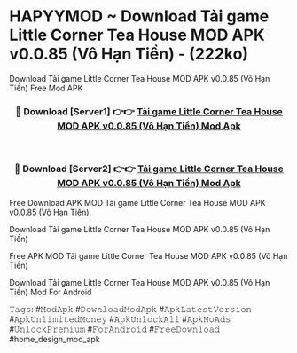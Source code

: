 # HAPYYMOD ~ Download Tải game Little Corner Tea House MOD APK v0.0.85 (Vô Hạn Tiền) - (222ko)
Download Tải game Little Corner Tea House MOD APK v0.0.85 (Vô Hạn Tiền) Free Mod APK

<div align="center">
<h3>🔴 Download [Server1] 👉👉 <a href="https://apk-comot.site?title=Tải_game_Little_Corner_Tea_House_MOD_APK_v0.0.85_(Vô_Hạn_Tiền)">Tải game Little Corner Tea House MOD APK v0.0.85 (Vô Hạn Tiền) Mod Apk</a></h3><br>

<h3>🔴 Download [Server2] 👉👉 <a href="https://apk-comot.site?title=Tải_game_Little_Corner_Tea_House_MOD_APK_v0.0.85_(Vô_Hạn_Tiền)">Tải game Little Corner Tea House MOD APK v0.0.85 (Vô Hạn Tiền) Mod Apk</a></h3>
</div>


Free Download APK MOD Tải game Little Corner Tea House MOD APK v0.0.85 (Vô Hạn Tiền)

Download Tải game Little Corner Tea House MOD APK v0.0.85 (Vô Hạn Tiền) 

Free APK MOD Tải game Little Corner Tea House MOD APK v0.0.85 (Vô Hạn Tiền) 

Download Tải game Little Corner Tea House MOD APK v0.0.85 (Vô Hạn Tiền) Mod For Android

𝚃𝚊𝚐𝚜: #𝙼𝚘𝚍𝙰𝚙𝚔 #𝙳𝚘𝚠𝚗𝚕𝚘𝚊𝚍𝙼𝚘𝚍𝙰𝚙𝚔 #𝙰𝚙𝚔𝙻𝚊𝚝𝚎𝚜𝚝𝚅𝚎𝚛𝚜𝚒𝚘𝚗 #𝙰𝚙𝚔𝚄𝚗𝚕𝚒𝚖𝚒𝚝𝚎𝚍𝙼𝚘𝚗𝚎𝚢 #𝙰𝚙𝚔𝚄𝚗𝚕𝚘𝚌𝚔𝙰𝚕𝚕 #𝙰𝚙𝚔𝙽𝚘𝙰𝚍𝚜 #𝚄𝚗𝚕𝚘𝚌𝚔𝙿𝚛𝚎𝚖𝚒𝚞𝚖 #𝙵𝚘𝚛𝙰𝚗𝚍𝚛𝚘𝚒𝚍 #𝙵𝚛𝚎𝚎𝙳𝚘𝚠𝚗𝚕𝚘𝚊𝚍 #home_design_mod_apk